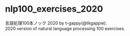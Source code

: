 # nlp100_exercises_2020
言語処理100本ノック 2020 by t-gappy(@tkgappie).<br>
2020 version of natural language processing 100 exercises.
